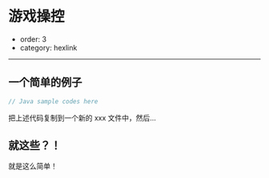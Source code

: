 # 游戏操控

- order: 3
- category: hexlink

---

## 一个简单的例子

```java
// Java sample codes here
```

把上述代码复制到一个新的 xxx 文件中，然后...

## 就这些？！

就是这么简单！
